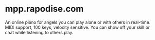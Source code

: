 # mpp.rapodise.com
An online piano for angels you can play alone or with others in real-time. MIDI support, 100 keys, velocity sensitive. You can show off your skill or chat while listening to others play.
